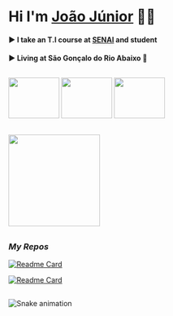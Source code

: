 # Hi I'm [João Júnior](https://victorluansilva.com/) 🐱‍👤

#### :arrow_forward:  I take an T.I course at [SENAI](https://www.fiemg.com.br/senai/unidades/senai-sao-goncalo-do-rio-abaixo-cfp-jose-fernando-coura/) and student

#### :arrow_forward: Living at **São Gonçalo do Rio Abaixo** :city_sunrise:

##

<div align="left">
  <a href="https://www.linkedin.com/in/victor-luan-silva/" target="_blank"><img src="../Portifolio_Site_JoaoBosco/scr/images/logo do linkdin.svg" width="100px" height="80px" /></a>
    <a href = "joaoboscoluizjunior404@gmail.com" target="_blank"><img src="../Portifolio_Site_JoaoBosco/scr/images/logo do gmail.svg" width="100px" height="80px" /></a>
    <a href = "https://www.instagram.com/joaoboscojr_" target="_blank"><img src="../Portifolio_Site_JoaoBosco/scr/images/logo do insta.svg"width="100px" height="80px" />
</div>

##

<div>
   <a href="https://github.com/victorluansilva" target="_blank">
  <img height="180em" src="https://github-readme-stats.vercel.app/api?username=JoaoBoscoLuizJr&show_icons=true&theme=midnight-purple&include_all_commits=true&count_private=true"/>
  </a>
</div>

##

### _My Repos_

  [![Readme Card](https://github-readme-stats.vercel.app/api/pin/?username=JoaoBoscoLuizJr&repo=Projetos_APP_Inventor)](https://github.com/JoaoBoscoLuizJr/Projetos_APP_Inventor)

  [![Readme Card](https://github-readme-stats.vercel.app/api/pin/?username=JoaoBoscoLuizJr&repo=Livros)](https://github.com/JoaoBoscoLuizJr/Livros)
 
  
##

 ![Snake animation](https://github.com/JoaoBoscoLuizJr/JoaoBoscoLuizJr/blob/output/github-contribution-grid-snake.svg)
